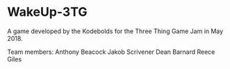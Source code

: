 # WakeUp-3TG

A game developed by the Kodebolds for the Three Thing Game Jam in May 2018.

Team members:
Anthony Beacock
Jakob Scrivener
Dean Barnard
Reece Giles
